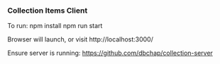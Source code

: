 ### Collection Items Client

To run:
npm install
npm run start

Browser will launch, or visit http://localhost:3000/

Ensure server is running: https://github.com/dbchap/collection-server